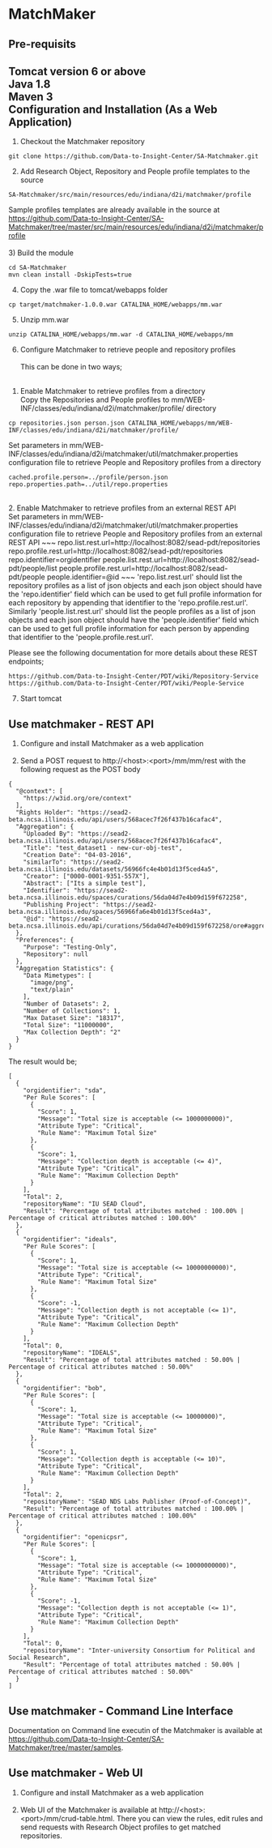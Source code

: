 MatchMaker
===============
Pre-requisits
-----------------
Tomcat version 6 or above</br>
Java 1.8</br>
Maven 3</br>
Configuration and Installation (As a Web Application)
-----------------
1) Checkout the Matchmaker repository
~~~
git clone https://github.com/Data-to-Insight-Center/SA-Matchmaker.git
~~~
2) Add Research Object, Repository and People profile templates to the source 
~~~
SA-Matchmaker/src/main/resources/edu/indiana/d2i/matchmaker/profile
~~~
Sample profiles templates are already available in the source at https://github.com/Data-to-Insight-Center/SA-Matchmaker/tree/master/src/main/resources/edu/indiana/d2i/matchmaker/profile
</br>
</br>
3) Build the module
~~~
cd SA-Matchmaker
mvn clean install -DskipTests=true
~~~
4) Copy the .war file to tomcat/webapps folder
~~~
cp target/matchmaker-1.0.0.war CATALINA_HOME/webapps/mm.war
~~~
5) Unzip mm.war
~~~
unzip CATALINA_HOME/webapps/mm.war -d CATALINA_HOME/webapps/mm
~~~
6) Configure Matchmaker to retrieve people and repository profiles</br></br>
This can be done in two ways;</br></br>
1. Enable Matchmaker to retrieve profiles from a directory</br>
Copy the Repositories and People profiles to mm/WEB-INF/classes/edu/indiana/d2i/matchmaker/profile/ directory
~~~
cp repositories.json person.json CATALINA_HOME/webapps/mm/WEB-INF/classes/edu/indiana/d2i/matchmaker/profile/
~~~
Set parameters in mm/WEB-INF/classes/edu/indiana/d2i/matchmaker/util/matchmaker.properties configuration file to retrieve People and Repository profiles from a directory
~~~
cached.profile.person=../profile/person.json
repo.properties.path=../util/repo.properties
~~~
</br>
2. Enable Matchmaker to retrieve profiles from an external REST API</br>
Set parameters in mm/WEB-INF/classes/edu/indiana/d2i/matchmaker/util/matchmaker.properties configuration file to retrieve People and Repository profiles from an external REST API
~~~
repo.list.rest.url=http://localhost:8082/sead-pdt/repositories
repo.profile.rest.url=http://localhost:8082/sead-pdt/repositories
repo.identifier=orgidentifier
people.list.rest.url=http://localhost:8082/sead-pdt/people/list
people.profile.rest.url=http://localhost:8082/sead-pdt/people
people.identifier=@id
~~~
'repo.list.rest.url' should list the repository profiles as a list of json objects and each json object should have the 'repo.identifier' field which can be used to get full profile information for each repository by appending that identifier to the 'repo.profile.rest.url'.</br>
Similarly 'people.list.rest.url' should list the people profiles as a list of json objects and each json object should have the 'people.identifier' field which can be used to get full profile information for each person by appending that identifier to the 'people.profile.rest.url'.</br>

Please see the following documentation for more details about these REST endpoints;</br>
~~~
https://github.com/Data-to-Insight-Center/PDT/wiki/Repository-Service
https://github.com/Data-to-Insight-Center/PDT/wiki/People-Service
~~~

7) Start tomcat

Use matchmaker - REST API
-----------------
1) Configure and install Matchmaker as a web application
</br></br>
2) Send a POST request to http://&lt;host&gt;:&lt;port&gt;/mm/mm/rest with the following request as the POST body
~~~
{
  "@context": [
    "https://w3id.org/ore/context"
  ],
  "Rights Holder": "https://sead2-beta.ncsa.illinois.edu/api/users/568acec7f26f437b16cafac4",
  "Aggregation": {
    "Uploaded By": "https://sead2-beta.ncsa.illinois.edu/api/users/568acec7f26f437b16cafac4",
    "Title": "test_dataset1 - new-cur-obj-test",
    "Creation Date": "04-03-2016",
    "similarTo": "https://sead2-beta.ncsa.illinois.edu/datasets/56966fc4e4b01d13f5ced4a5",
    "Creator": ["0000-0001-9351-557X"],
    "Abstract": ["Its a simple test"],
    "Identifier": "https://sead2-beta.ncsa.illinois.edu/spaces/curations/56da04d7e4b09d159f672258",
    "Publishing Project": "https://sead2-beta.ncsa.illinois.edu/spaces/56966fa6e4b01d13f5ced4a3",
    "@id": "https://sead2-beta.ncsa.illinois.edu/api/curations/56da04d7e4b09d159f672258/ore#aggregation"
  },
  "Preferences": {
    "Purpose": "Testing-Only",
    "Repository": null
  },
  "Aggregation Statistics": {
    "Data Mimetypes": [
      "image/png",
      "text/plain"
    ],
    "Number of Datasets": 2,
    "Number of Collections": 1,
    "Max Dataset Size": "18317",
    "Total Size": "11000000",
    "Max Collection Depth": "2"
  }
}
~~~
The result would be;
~~~
[
  {
    "orgidentifier": "sda",
    "Per Rule Scores": [
      {
        "Score": 1,
        "Message": "Total size is acceptable (<= 1000000000)",
        "Attribute Type": "Critical",
        "Rule Name": "Maximum Total Size"
      },
      {
        "Score": 1,
        "Message": "Collection depth is acceptable (<= 4)",
        "Attribute Type": "Critical",
        "Rule Name": "Maximum Collection Depth"
      }
    ],
    "Total": 2,
    "repositoryName": "IU SEAD Cloud",
    "Result": "Percentage of total attributes matched : 100.00% | Percentage of critical attributes matched : 100.00%"
  },
  {
    "orgidentifier": "ideals",
    "Per Rule Scores": [
      {
        "Score": 1,
        "Message": "Total size is acceptable (<= 10000000000)",
        "Attribute Type": "Critical",
        "Rule Name": "Maximum Total Size"
      },
      {
        "Score": -1,
        "Message": "Collection depth is not acceptable (<= 1)",
        "Attribute Type": "Critical",
        "Rule Name": "Maximum Collection Depth"
      }
    ],
    "Total": 0,
    "repositoryName": "IDEALS",
    "Result": "Percentage of total attributes matched : 50.00% | Percentage of critical attributes matched : 50.00%"
  },
  {
    "orgidentifier": "bob",
    "Per Rule Scores": [
      {
        "Score": 1,
        "Message": "Total size is acceptable (<= 10000000)",
        "Attribute Type": "Critical",
        "Rule Name": "Maximum Total Size"
      },
      {
        "Score": 1,
        "Message": "Collection depth is acceptable (<= 10)",
        "Attribute Type": "Critical",
        "Rule Name": "Maximum Collection Depth"
      }
    ],
    "Total": 2,
    "repositoryName": "SEAD NDS Labs Publisher (Proof-of-Concept)",
    "Result": "Percentage of total attributes matched : 100.00% | Percentage of critical attributes matched : 100.00%"
  },
  {
    "orgidentifier": "openicpsr",
    "Per Rule Scores": [
      {
        "Score": 1,
        "Message": "Total size is acceptable (<= 10000000000)",
        "Attribute Type": "Critical",
        "Rule Name": "Maximum Total Size"
      },
      {
        "Score": -1,
        "Message": "Collection depth is not acceptable (<= 1)",
        "Attribute Type": "Critical",
        "Rule Name": "Maximum Collection Depth"
      }
    ],
    "Total": 0,
    "repositoryName": "Inter-university Consortium for Political and Social Research",
    "Result": "Percentage of total attributes matched : 50.00% | Percentage of critical attributes matched : 50.00%"
  }
]
~~~

Use matchmaker - Command Line Interface
-----------------
Documentation on Command line executin of the Matchmaker is available at https://github.com/Data-to-Insight-Center/SA-Matchmaker/tree/master/samples. 
</br>

Use matchmaker - Web UI
-----------------
1) Configure and install Matchmaker as a web application
</br></br>
2) Web UI of the Matchmaker is available at http://&lt;host&gt;:&lt;port&gt;/mm/crud-table.html. There you can view the rules, edit rules and send requests with Research Object profiles to get matched repositories. 
</br>
</br>

